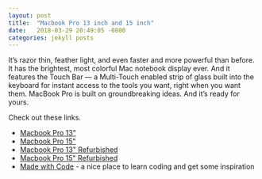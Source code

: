 ```yaml
---
layout: post
title:  "Macbook Pro 13 inch and 15 inch"
date:   2018-03-29 20:49:05 -0800
categories: jekyll posts
---
```


It’s razor thin, feather light, and even faster and more powerful than before. It has the brightest, most colorful Mac notebook display ever. And it features the Touch Bar — a Multi-Touch enabled strip of glass built into the keyboard for instant access to the tools you want, right when you want them. MacBook Pro is built on groundbreaking ideas. And it’s ready for yours.

Check out these links.  
- [Macbook Pro 13"][macbook-pro-13-inch]
- [Macbook Pro 15"][macbook-pro-13-inch]
- [Macbook Pro 13" Refurbished][macbook-pro-13-inch-refurb]
- [Macbook Pro 15" Refurbished][macbook-pro-15-inch-refurb]
- [Made with Code][madewithcode] - a nice place to learn coding and get some inspiration

[macbook-pro-13-inch]: https://www.apple.com/shop/buy-mac/macbook-pro/15-inch
[macbook-pro-15-inch]:   https://www.apple.com/shop/buy-mac/macbook-pro/15-inch
[macbook-pro-13-inch-refurb]: https://www.apple.com/shop/browse/home/specialdeals/mac/macbook_pro/13
[macbook-pro-15-inch-refurb]: https://www.apple.com/shop/browse/home/specialdeals/mac/macbook_pro/15
[madewithcode]:https://www.madewithcode.com/
